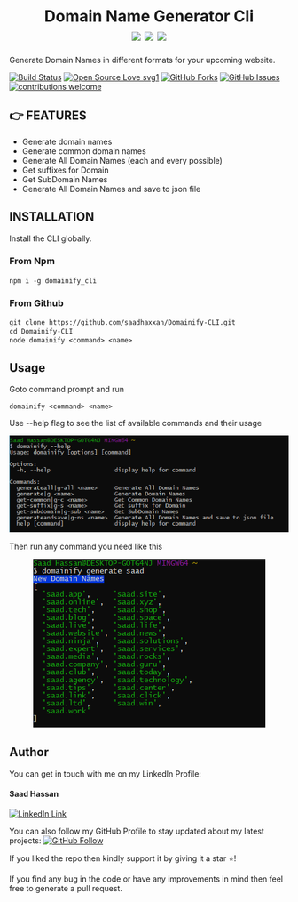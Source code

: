 <div align="center">
	<h1>Domain Name Generator Cli<br>
	<img src="https://img.shields.io/npm/v/domainify_cli?color=%2380C73D">
	<img src="https://img.shields.io/npm/dt/domainify_cli">
	<img src="https://img.shields.io/npm/l/domainify_cli?color=%2380C73D">
	</h1>
</div>

Generate Domain Names in different formats for your upcoming website.

[![Build Status](https://img.shields.io/badge/Build-Passing-brightgreen.svg?style=for-the-badge&logo=appveyor)](#)
[![Open Source Love svg1](https://badges.frapsoft.com/os/v1/open-source.svg?v=103)](#)
[![GitHub Forks](https://img.shields.io/github/forks/saadhaxxan/Visual-and-EDA-of-Corona-Virus.svg?style=social&label=Fork&maxAge=2592000)](https://github.com/saadhaxxan/Covid-19-Dashboard/fork)
[![GitHub Issues](https://img.shields.io/github/issues/saadhaxxan/Visual-and-EDA-of-Corona-Virus.svg?style=flat&label=Issues&maxAge=2592000)](https://github.com/saadhaxxan/Covid-19-Dashboard/issues)
[![contributions welcome](https://img.shields.io/badge/contributions-welcome-brightgreen.svg?style=flat&label=Contributions&colorA=red&colorB=black	)](#)


## 👉 FEATURES

- Generate domain names
- Generate common domain names
- Generate All Domain Names (each and every possible)
- Get suffixes for Domain
- Get SubDomain Names
- Generate All Domain Names and save to json file

##  INSTALLATION
Install the CLI globally. 
### From Npm
```
npm i -g domainify_cli
```
### From Github
```
git clone https://github.com/saadhaxxan/Domainify-CLI.git
cd Domainify-CLI
node domainify <command> <name>
```
## Usage

Goto command prompt and run
```
domainify <command> <name>
```
Use --help flag to see the list of available commands and their usage

<div align="center">
<img src="./images/help.png" alt="help">
</div>

Then run any command you need like this

<div align="center">
<img src="./images/usage.png" alt="usage">
</div>

## Author
You can get in touch with me on my LinkedIn Profile:

#### Saad Hassan
[![LinkedIn Link](https://img.shields.io/badge/Connect-saadhaxxan-blue.svg?logo=linkedin&longCache=true&style=social&label=Connect
)](https://www.linkedin.com/in/saadhaxxan)

You can also follow my GitHub Profile to stay updated about my latest projects: [![GitHub Follow](https://img.shields.io/badge/Connect-saadhaxxan-blue.svg?logo=Github&longCache=true&style=social&label=Follow)](https://github.com/saadhaxxan)

If you liked the repo then kindly support it by giving it a star ⭐!

If you find any bug in the code or have any improvements in mind then feel free to generate a pull request.
